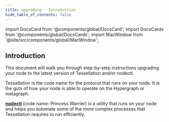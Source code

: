 ```yaml
---
title: upgrading - Introduction
hide_table_of_contents: false
---
```

<intro-end />

import DocsCard from '@components/global/DocsCard';
import DocsCards from '@components/global/DocsCards';
import MacWindow from '@site/src/components/global/MacWindow';

<head>
  <title>Constellation Network Automation with nodectl</title>
  <meta
    name="description"
    content="Constellation Network Automation - Upgrade Tessellation with nodectl"
  />
</head>

## Introduction

This document will walk you through step-by-step instructions upgrading your node to the latest version of Tessellation and/or nodectl.

Tessellation is the code name for the protocol that runs on your node.  It is the guts of how your node is able to operate on the Hypergraph or metagraph.  

**[nodectl](/validate/automated/nodectl)** (code name: Princess Warrier) is a utility that runs on your node and helps you automate some of the more complex processes that Tessellation requires to run efficiently. 
